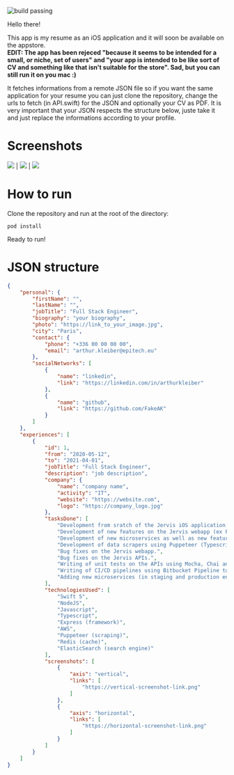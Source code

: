 ![build passing](https://github.com/FakeAK/MyResume/workflows/build/badge.svg)

Hello there!

This app is my resume as an iOS application and it will soon be available on the appstore.  
**EDIT: The app has been rejeced "because it seems to be intended for a small, or niche, set of users" and "your app is intended to be like sort of CV and something like that isn’t suitable for the store". Sad, but you can still run it on you mac :)**

It fetches informations from a remote JSON file so if you want the same application for your resume you can just clone the repository, change the urls to fetch (in API.swift) for the JSON and optionally your CV as PDF.  It is very important that your JSON respects the structure below, juste take it and just replace the informations according to your profile.

# Screenshots
![](https://cv-pool-bucket.s3.eu-west-3.amazonaws.com/arthurkleiber/screenshots/app/1.PNG)  |  ![](https://cv-pool-bucket.s3.eu-west-3.amazonaws.com/arthurkleiber/screenshots/app/2.PNG) | ![](https://cv-pool-bucket.s3.eu-west-3.amazonaws.com/arthurkleiber/screenshots/app/3.PNG)

# How to run
Clone the repository and run at the root of the directory:
```
pod install
```
Ready to run!

# JSON structure

```json
{
    "personal": {
        "firstName": "",
        "lastName": "",
        "jobTitle": "Full Stack Engineer",
        "biography": "your biography",
        "photo": "https://link_to_your_image.jpg",
        "city": "Paris",
        "contact": {
            "phone": "+336 00 00 00 00",
            "email": "arthur.kleiber@epitech.eu"
        },
        "socialNetworks": [
            {
                "name": "linkedin",
                "link": "https://linkedin.com/in/arthurkleiber"
            },
            {
                "name": "github",
                "link": "https://github.com/FakeAK"
            }
        ]
    },
    "experiences": [
        {
            "id": 1,
            "from": "2020-05-12",
            "to": "2021-04-01",
            "jobTitle": "Full Stack Engineer",
            "description": "job description",
            "company": {
                "name": "company name",
                "activity": "IT",
                "website": "https://website.com",
                "logo": "https://company_logo.jpg"
            },
            "tasksDone": [
                "Development from sratch of the Jervis iOS application using Swift 5, Combine (Reactive Programming), Realm (internal database), MVVM & VIPER (architectures), Cocoapods (for depencencies), Firebase Crashlytics (crash analytics) and Fastlane.",
                "Development of new features on the Jervis webapp (ex PlugR) using VueJS.",
                "Development of new microservices as well as new features on those already existing using NodeJS (Typescript), ElasticSearch (search engine), Redis (cache), Puppeteer (data scraping).",
                "Development of data scrapers using Puppeteer (Typescript) to scrap open and non-open data from the French National Assembly and Senate.",
                "Bug fixes on the Jervis webapp.",
                "Bug fixes on the Jervis APIs.",
                "Writing of unit tests on the APIs using Mocha, Chai and Supertest.",
                "Writing of CI/CD pipelines using Bitbucket Pipeline to deploy microservices on AWS (ECS, ECR, EC2 & Lambda).",
                "Adding new microservices (in staging and production environments) using AWS (ECS, ECR, EC2, Lambda, API Gateway, RDS, ELB, S3, IAM, SQS, Elasticsearch Service, Route 53 etc)."
            ],
            "technologiesUsed": [
                "Swift 5",
                "NodeJS",
                "Javascript",
                "Typescript",
                "Express (framework)",
                "AWS",
                "Puppeteer (scraping)",
                "Redis (cache)",
                "ElasticSearch (search engine)"
            ],
            "screenshots": [
                {
                    "axis": "vertical",
                    "links": [
                        "https://vertical-screenshot-link.png"
                    ]
                },
                {
                    "axis": "horizontal",
                    "links": [
                        "https://horizontal-screenshot-link.png"
                    ]
                }
            ]
        }
    ]
}
```
